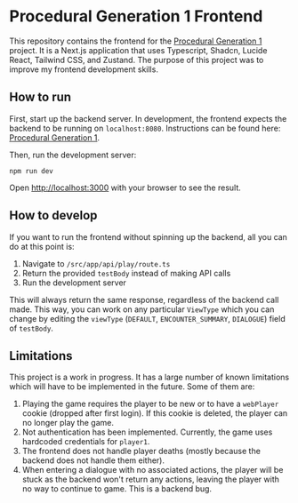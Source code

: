 # Procedural Generation 1 Frontend

This repository contains the frontend for
the [Procedural Generation 1](https://github.com/kimgoetzke/procedural-generation-1) project. It is a Next.js
application that uses Typescript, Shadcn, Lucide React, Tailwind CSS, and Zustand. The purpose of this project was to
improve my frontend development skills.

## How to run

First, start up the backend server. In development, the frontend expects the backend to be running on `localhost:8080`.
Instructions can be found here: [Procedural Generation 1](https://github.com/kimgoetzke/procedural-generation-1).

Then, run the development server:

```shell
npm run dev
```

Open [http://localhost:3000](http://localhost:3000) with your browser to see the result.

## How to develop

If you want to run the frontend without spinning up the backend, all you can do at this point is:

1. Navigate to `/src/app/api/play/route.ts`
2. Return the provided `testBody` instead of making API calls
3. Run the development server

This will always return the same response, regardless of the backend call made. This way, you can work on any
particular `ViewType` which you can change by editing the `viewType` (`DEFAULT`, `ENCOUNTER_SUMMARY`, `DIALOGUE`)
field of `testBody`.

## Limitations

This project is a work in progress. It has a large number of known limitations which will have to be implemented in the
future. Some of them are:

1. Playing the game requires the player to be new or to have a `webPlayer` cookie (dropped after first login). If this
   cookie is deleted, the player can no longer play the game.
2. Not authentication has been implemented. Currently, the game uses hardcoded credentials for `player1`.
3. The frontend does not handle player deaths (mostly because the backend does not handle them either).
4. When entering a dialogue with no associated actions, the player will be stuck as the backend won't return any
   actions, leaving the player with no way to continue to game. This is a backend bug.